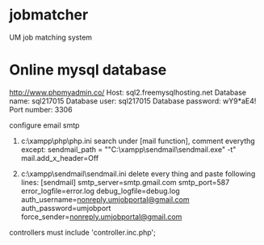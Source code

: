 jobmatcher
==========

UM job matching system


Online mysql database
=====================
http://www.phpmyadmin.co/
Host: sql2.freemysqlhosting.net
Database name: sql217015
Database user: sql217015
Database password: wY9*aE4!
Port number: 3306




configure email smtp

1. 	c:\xampp\php\php.ini
	search under [mail function], comment everythg except:
	sendmail_path = "\"C:\xampp\sendmail\sendmail.exe\" -t"
	mail.add_x_header=Off

2.	c:\xampp\sendmail\sendmail.ini
	delete every thing and paste following lines:
	[sendmail]
	smtp_server=smtp.gmail.com
	smtp_port=587
	error_logfile=error.log
	debug_logfile=debug.log
	auth_username=nonreply.umjobportal@gmail.com
	auth_password=umjobport
	force_sender=nonreply.umjobportal@gmail.com
	
controllers 
	must include 'controller.inc.php';
	
